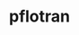 ---
title: "pflotran"
layout: cache
categories: [package, v0.20.1]
meta: {"versions": ["4.0.1"], "compilers": ["gcc@=11.1.0", "oneapi@=2023.0.0"], "oss": ["ubuntu20.04"], "platforms": ["linux"], "targets": ["ppc64le", "x86_64", "x86_64_v3"], "stacks": ["e4s", "e4s-oneapi", "e4s-power", "root"], "num_specs": 3, "num_specs_by_stack": {"root": 3, "e4s-power": 1, "e4s-oneapi": 1, "e4s": 1}}
spec_details: [{"hash": "yj23e34usjygoni5vjcg4doygrwixsos", "compiler": "gcc@=11.1.0", "versions": ["4.0.1"], "os": "ubuntu20.04", "platform": "linux", "target": "ppc64le", "variants": ["build_system=autotools", "~rxn"], "stacks": ["root", "e4s-power"], "size": "-", "tarball": "https://binaries.spack.io/v0.20.1/build_cache/linux-ubuntu20.04-ppc64le/gcc-11.1.0/pflotran-4.0.1/linux-ubuntu20.04-ppc64le-gcc-11.1.0-pflotran-4.0.1-yj23e34usjygoni5vjcg4doygrwixsos.spack"}, {"hash": "73pftps3myc27p4amqe3vl4jlqj2euat", "compiler": "oneapi@=2023.0.0", "versions": ["4.0.1"], "os": "ubuntu20.04", "platform": "linux", "target": "x86_64", "variants": ["build_system=autotools", "~rxn"], "stacks": ["e4s-oneapi", "root"], "size": "-", "tarball": "https://binaries.spack.io/v0.20.1/build_cache/linux-ubuntu20.04-x86_64/oneapi-2023.0.0/pflotran-4.0.1/linux-ubuntu20.04-x86_64-oneapi-2023.0.0-pflotran-4.0.1-73pftps3myc27p4amqe3vl4jlqj2euat.spack"}, {"hash": "aktt3bnkprbpcob6llciefoph2sylbzd", "compiler": "gcc@=11.1.0", "versions": ["4.0.1"], "os": "ubuntu20.04", "platform": "linux", "target": "x86_64_v3", "variants": ["build_system=autotools", "~rxn"], "stacks": ["root", "e4s"], "size": "-", "tarball": "https://binaries.spack.io/v0.20.1/build_cache/linux-ubuntu20.04-x86_64_v3/gcc-11.1.0/pflotran-4.0.1/linux-ubuntu20.04-x86_64_v3-gcc-11.1.0-pflotran-4.0.1-aktt3bnkprbpcob6llciefoph2sylbzd.spack"}]
---